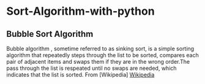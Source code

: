 # Sort-Algorithm-with-python
## Bubble Sort Algorithm
Bubble algorithm , sometime referred to as sinking sort, is a simple sorting algorithm that repeatedly steps through the list to be sorted, compares each pair of adjacent items and swaps them if they are in the wrong order.The pass through the list is respeated until no swaps are needed, which indicates that the list is sorted.
From  [Wikipedia]
[Wikipedia](https://en.wikipedia.org/wiki/Transposition_cipher)
